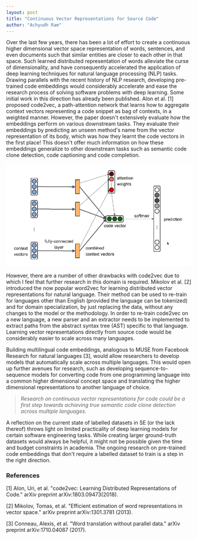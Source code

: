 ```yaml
---
layout: post
title: "Continuous Vector Representations for Source Code"
author: "Achyudh Ram"
---
```


Over the last few years, there has been a lot of effort to create a continuous higher dimensional vector space representation of words, sentences, and even documents such that similar entities are closer to each other in that space. Such learned distributed representation of words alleviate the curse of dimensionality, and have consequently accelerated the application of deep learning techniques for natural language processing (NLP) tasks.
Drawing parallels with the recent history of NLP research, developing pre-trained code embeddings would considerably accelerate and ease the research process of solving software problems with deep learning. Some initial work in this direction has already been published. Alon et al. [1] proposed code2vec, a path-attention network that learns how to aggregate context vectors representing a code snippet as bag of contexts, in a weighted manner. However, the paper doesn't extensively evaluate how the embeddings perform on various downstream tasks. They evaluate their embeddings by predicting an unseen method's name from the vector representation of its body, which was how they learnt the code vectors in the first place! This doesn't offer much information on how these embeddings generalize to other downstream tasks such as semantic code clone detection, code captioning and code completion.

![The architecture of the path attention network](/public/path_attention.png)

However, there are a number of other drawbacks with code2vec due to which I feel that further research in this domain is required. Mikolov et al. [2] introduced the now popular word2vec for learning distributed vector representations for natural language. Their method can be used to re-train for languages other than English (provided the language can be tokenized) and for domain specialization, by just replacing the data, without any changes to the model or the methodology. In order to re-train code2vec on a new language, a new parser and an extractor needs to be implemented to extract paths from the abstract syntax tree (AST) specific to that language. Learning vector representations directly from source code would be considerably easier to scale across many languages.

Building multilingual code embeddings, analogous to MUSE from Facebook Research for natural languages [3], would allow researchers to develop models that automatically scale across multiple languages. This would open up further avenues for research, such as developing sequence-to-sequence models for converting code from one programming language into a common higher dimensional concept space and translating the higher dimensional representations to another language of choice.

> _Research on continuous vector representations for code could be a first step towards achieving true semantic code clone detection across multiple languages._

A reflection on the current state of labelled datasets in SE (or the lack thereof) throws light on limited practicality of deep learning models for certain software engineering tasks. While creating larger ground-truth datasets would always be helpful, it might not be possible given the time and budget constraints in academia. The ongoing research on pre-trained code embeddings that don't require a labelled dataset to train is a step in the right direction.


### References
<div class="references"> <p>
[1] Alon, Uri, et al. "code2vec: Learning Distributed Representations of Code." arXiv preprint arXiv:1803.09473(2018).  <br>

[2] Mikolov, Tomas, et al. "Efficient estimation of word representations in vector space." arXiv preprint arXiv:1301.3781 (2013).  <br>

[3] Conneau, Alexis, et al. "Word translation without parallel data." arXiv preprint arXiv:1710.04087 (2017).
</p></div>
